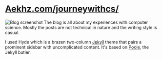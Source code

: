 # [Aekhz.com/journeywithcs/](https://Aekhz.com/journeywithcs/)

![Blog screenshot](https://i.imgur.com/7WqEBbe.png)
The blog is all about my experiences with computer science. Mostly the posts are not technical in nature and the writing style is casual.

I used Hyde which is a brazen two-column [Jekyll](http://jekyllrb.com) theme that pairs a prominent sidebar with uncomplicated content. It's based on [Poole](http://getpoole.com), the Jekyll butler. 
